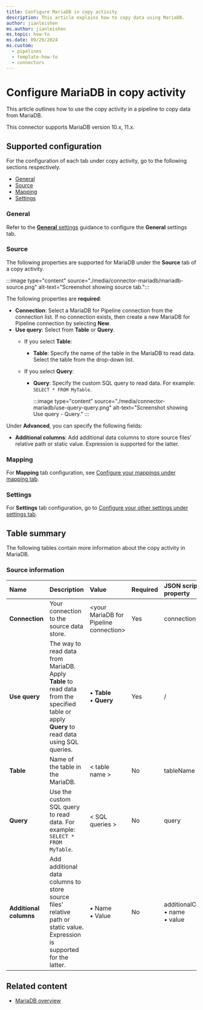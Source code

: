 ```yaml
---
title: Configure MariaDB in copy activity
description: This article explains how to copy data using MariaDB.
author: jianleishen
ms.author: jianleishen
ms.topic: how-to
ms.date: 09/29/2024
ms.custom: 
  - pipelines
  - template-how-to
  - connectors
---
```


# Configure MariaDB in copy activity

This article outlines how to use the copy activity in a pipeline to copy data from MariaDB.

This connector supports MariaDB version 10.x, 11.x.

## Supported configuration

For the configuration of each tab under copy activity, go to the following sections respectively.

- [General](#general)  
- [Source](#source)
- [Mapping](#mapping)
- [Settings](#settings)

### General

Refer to the [**General** settings](activity-overview.md#general-settings) guidance to configure the **General** settings tab.

### Source

The following properties are supported for MariaDB under the **Source** tab of a copy activity.

:::image type="content" source="./media/connector-mariadb/mariadb-source.png" alt-text="Screenshot showing source tab.":::

The following properties are **required**:

- **Connection**:  Select a MariaDB for Pipeline connection from the connection list. If no connection exists, then create a new MariaDB for Pipeline connection by selecting **New**.
- **Use query**: Select from **Table** or **Query**.
    - If you select **Table**:
      - **Table**: Specify the name of the table in the MariaDB to read data. Select the table from the drop-down list.

    - If you select **Query**:
      - **Query**: Specify the custom SQL query to read data. For example: `SELECT * FROM MyTable`.

        :::image type="content" source="./media/connector-mariadb/use-query-query.png" alt-text="Screenshot showing Use query - Query." :::

Under **Advanced**, you can specify the following fields:

- **Additional columns**: Add additional data columns to store source files' relative path or static value. Expression is supported for the latter.

### Mapping

For **Mapping** tab configuration, see [Configure your mappings under mapping tab](copy-data-activity.md#configure-your-mappings-under-mapping-tab).

### Settings

For **Settings** tab configuration, go to [Configure your other settings under settings tab](copy-data-activity.md#configure-your-other-settings-under-settings-tab).

## Table summary

The following tables contain more information about the copy activity in MariaDB.

### Source information

|Name |Description |Value|Required |JSON script property |
|:---|:---|:---|:---|:---|
|**Connection** |Your connection to the source data store.|\<your MariaDB for Pipeline connection> |Yes|connection|
|**Use query** |The way to read data from MariaDB. Apply **Table** to read data from the specified table or apply **Query** to read data using SQL queries.|• **Table** <br>• **Query** |Yes |/|
| **Table** | Name of the table in the MariaDB. | < table name > | No | tableName |
| **Query** | Use the custom SQL query to read data. For example: `SELECT * FROM MyTable`. | < SQL queries > | No | query |
| **Additional columns** | Add additional data columns to store source files' relative path or static value. Expression is supported for the latter. | • Name<br>• Value | No | additionalColumns:<br>• name<br>• value |

## Related content

- [MariaDB overview](connector-mariadb-overview.md)
